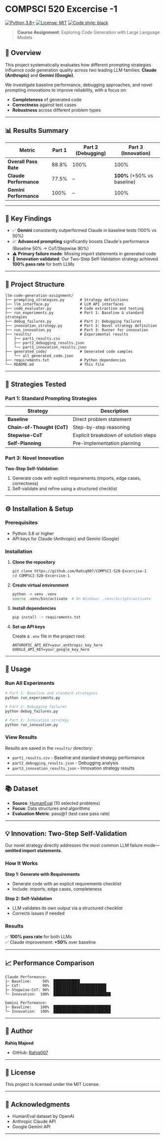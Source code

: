 # COMPSCI 520 Excercise -1 

[![Python 3.8+](https://img.shields.io/badge/python-3.8+-blue.svg)](https://www.python.org/downloads/)
[![License: MIT](https://img.shields.io/badge/License-MIT-yellow.svg)](https://opensource.org/licenses/MIT)
[![Code style: black](https://img.shields.io/badge/code%20style-black-000000.svg)](https://github.com/psf/black)

> **Course Assignment**: Exploring Code Generation with Large Language Models

## 📌 Overview

This project systematically evaluates how different prompting strategies influence code generation quality across two leading LLM families: **Claude (Anthropic)** and **Gemini (Google)**.

We investigate baseline performance, debugging approaches, and novel prompting innovations to improve reliability, with a focus on:
- **Completeness** of generated code
- **Correctness** against test cases
- **Robustness** across different problem types

---

## 📊 Results Summary

| Metric | Part 1 | Part 2 (Debugging) | Part 3 (Innovation) |
|--------|--------|-------------------|---------------------|
| **Overall Pass Rate** | 88.8% | 100% | 100% |
| **Claude Performance** | 77.5% | – | **100%** (+50% vs baseline) |
| **Gemini Performance** | 100% | – | 100% |

---

## 🔑 Key Findings

- ✅ **Gemini** consistently outperformed Claude in baseline tests (100% vs 50%)
- 📈 **Advanced prompting** significantly boosts Claude's performance (Baseline 50% → CoT/Stepwise 90%)
- ⚠️ **Primary failure mode**: Missing import statements in generated code
- 🎯 **Innovation validated**: Our Two-Step Self-Validation strategy achieved **100% pass rate** for both LLMs

---

## 📂 Project Structure

```
llm-code-generation-assignment/
├── prompting_strategies.py       # Strategy definitions
├── llm_interface.py              # LLM API interfaces
├── code_evaluator.py             # Code extraction and testing
├── run_experiments.py            # Part 1: Baseline & standard strategies
├── debug_failures.py             # Part 2: Debugging failures
├── innovation_strategy.py        # Part 3: Novel strategy definition
├── run_innovation.py             # Part 3: Runner for innovation
├── results/                      # Experimental results
│   ├── part1_results.csv
│   ├── part2_debugging_results.json
│   └── part3_innovation_results.json
├── generated_code/               # Generated code samples
│   └── all_generated_code.json
├── requirements.txt              # Python dependencies
└── README.md                     # This file
```

---

## 🧪 Strategies Tested

### Part 1: Standard Prompting Strategies

| Strategy | Description |
|----------|-------------|
| **Baseline** | Direct problem statement |
| **Chain-of-Thought (CoT)** | Step-by-step reasoning |
| **Stepwise-CoT** | Explicit breakdown of solution steps |
| **Self-Planning** | Pre-implementation planning |

### Part 3: Novel Innovation

**Two-Step Self-Validation**:
1. Generate code with explicit requirements (imports, edge cases, correctness)
2. Self-validate and refine using a structured checklist

---

## ⚙️ Installation & Setup

### Prerequisites

- Python 3.8 or higher
- API keys for Claude (Anthropic) and Gemini (Google)

### Installation

1. **Clone the repository**
   ```bash
   git clone https://github.com/Rahiq007/COMPSCI-520-Excercise-1
   cd COMPSCI-520-Excercise-1
   ```

2. **Create virtual environment**
   ```bash
   python -m venv .venv
   source .venv/bin/activate  # On Windows: .venv\Scripts\activate
   ```

3. **Install dependencies**
   ```bash
   pip install -r requirements.txt
   ```

4. **Set up API keys**
   
   Create a `.env` file in the project root:
   ```env
   ANTHROPIC_API_KEY=your_anthropic_key_here
   GOOGLE_API_KEY=your_google_key_here
   ```

---

## 🚀 Usage

### Run All Experiments

```bash
# Part 1: Baseline and standard strategies
python run_experiments.py

# Part 2: Debugging failures
python debug_failures.py

# Part 3: Innovation strategy
python run_innovation.py
```

### View Results

Results are saved in the `results/` directory:
- `part1_results.csv` - Baseline and standard strategy performance
- `part2_debugging_results.json` - Debugging analysis
- `part3_innovation_results.json` - Innovation strategy results

---

## 📚 Dataset

- **Source**: [HumanEval](https://github.com/openai/human-eval) (10 selected problems)
- **Focus**: Data structures and algorithms
- **Evaluation Metric**: pass@1 (test case pass rate)

---

## 💡 Innovation: Two-Step Self-Validation

Our novel strategy directly addresses the most common LLM failure mode—**omitted import statements**.

### How It Works

**Step 1: Generate with Requirements**
- Generate code with an explicit requirements checklist
- Include: imports, edge cases, completeness

**Step 2: Self-Validation**
- LLM validates its own output via a structured checklist
- Corrects issues if needed

### Results

✅ **100% pass rate** for both LLMs  
✅ Claude improvement: **+50%** over baseline

---

## 📈 Performance Comparison

```
Claude Performance:
├─ Baseline:     50%  ████████████
├─ CoT:          90%  ████████████████████████
├─ Stepwise-CoT: 90%  ████████████████████████
└─ Innovation:  100%  ██████████████████████████

Gemini Performance:
├─ Baseline:    100%  ██████████████████████████
└─ Innovation:  100%  ██████████████████████████
```

---

## 👤 Author

**Rahiq Majeed**

- GitHub: [Rahiq007](https://github.com/Rahiq007)

---

## 📄 License

This project is licensed under the MIT License.

---

## 🙏 Acknowledgments

- HumanEval dataset by OpenAI
- Anthropic Claude API
- Google Gemini API

---
